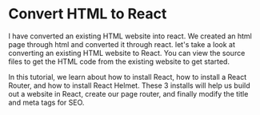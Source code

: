 # Convert HTML to React
I have converted an existing HTML website into react. We created an html page through html and converted it through react. let's take a look at converting an existing HTML website to React. You can view the source files to get the HTML code from the existing website to get started.

In this tutorial, we learn about how to install React, how to install a React Router, and how to install React Helmet. These 3 installs will help us build out a website in React, create our page router, and finally modify the title and meta tags for SEO.

